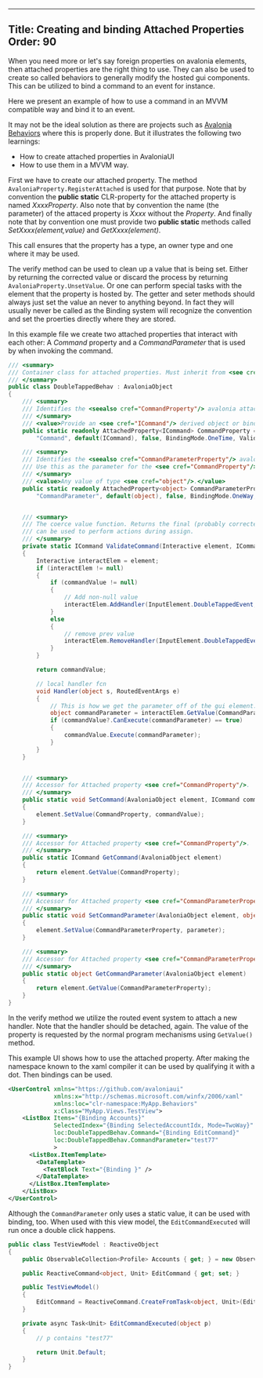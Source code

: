 ----
Title: Creating and binding Attached Properties
Order: 90
---

When you need more or let's say foreign properties on avalonia elements, then attached properties are
the right thing to use. They can also be used to create so called behaviors to generally modify the hosted 
gui components. This can be utilized to bind a command to an event for instance.

Here we present an example of how to use a command in an MVVM compatible way and bind it to an event.

It may not be the ideal solution as there are projects such as [Avalonia Behaviors](https://github.com/wieslawsoltes/AvaloniaBehaviors)
where this is properly done. But it illustrates the following two learnings:

* How to create attached properties in AvaloniaUI
* How to use them in a MVVM way.

First we have to create our attached property. The method `AvaloniaProperty.RegisterAttached` is used for that purpose.
Note that by convention the **public static** CLR-property for the attached property is named *XxxxProperty*.
Also note that by convention the name (the parameter) of the attaced property is *Xxxx* without the *Property*.
And finally note that by convention one must provide two **public static** methods called *SetXxxx(element,value)* and *GetXxxx(element)*.

This call ensures that the property has a type, an owner type and one where it may be used.

The verify method can be used to clean up a value that is being set. Either by returning the corrected value or discard the process by returning `AvaloniaProperty.UnsetValue`. Or one can perform special tasks with the element that the property is hosted by. The getter and seter methods should always just set the value an never to anything beyond. In fact they will usually
never be called as the Binding system will recognize the convention and set the proerties directly where they are stored. 

In this example file we create two attached properties that interact with each other: A *Command* property and a *CommandParameter* that is used by when invoking the command.

```cs
/// <summary>
/// Container class for attached properties. Must inherit from <see cref="AvaloniaObject"/>.
/// </summary>
public class DoubleTappedBehav : AvaloniaObject
{
    /// <summary>
    /// Identifies the <seealso cref="CommandProperty"/> avalonia attached property.
    /// </summary>
    /// <value>Provide an <see cref="ICommand"/> derived object or binding.</value>
    public static readonly AttachedProperty<ICommand> CommandProperty = AvaloniaProperty.RegisterAttached<DoubleTappedBehav, Interactive, ICommand>(
        "Command", default(ICommand), false, BindingMode.OneTime, ValidateCommand);

    /// <summary>
    /// Identifies the <seealso cref="CommandParameterProperty"/> avalonia attached property.
    /// Use this as the parameter for the <see cref="CommandProperty"/>.
    /// </summary>
    /// <value>Any value of type <see cref="object"/>.</value>
    public static readonly AttachedProperty<object> CommandParameterProperty = AvaloniaProperty.RegisterAttached<DoubleTappedBehav, Interactive, object>(
        "CommandParameter", default(object), false, BindingMode.OneWay, null);


    /// <summary>
    /// The coerce value function. Returns the final (probably corrected result).
    /// can be used to perform actions during assign.
    /// </summary>
    private static ICommand ValidateCommand(Interactive element, ICommand commandValue)
    {
        Interactive interactElem = element;
        if (interactElem != null)
        {
            if (commandValue != null)
            {
                // Add non-null value
                interactElem.AddHandler(InputElement.DoubleTappedEvent, Handler);
            }
            else
            {
                // remove prev value
                interactElem.RemoveHandler(InputElement.DoubleTappedEvent, Handler);
            }
        }

        return commandValue;

        // local handler fcn
        void Handler(object s, RoutedEventArgs e)
        {
            // This is how we get the parameter off of the gui element.
            object commandParameter = interactElem.GetValue(CommandParameterProperty);
            if (commandValue?.CanExecute(commandParameter) == true)
            {
                commandValue.Execute(commandParameter);
            }
        }
    }


    /// <summary>
    /// Accessor for Attached property <see cref="CommandProperty"/>.
    /// </summary>
    public static void SetCommand(AvaloniaObject element, ICommand commandValue)
    {
        element.SetValue(CommandProperty, commandValue);
    }

    /// <summary>
    /// Accessor for Attached property <see cref="CommandProperty"/>.
    /// </summary>
    public static ICommand GetCommand(AvaloniaObject element)
    {
        return element.GetValue(CommandProperty);
    }

    /// <summary>
    /// Accessor for Attached property <see cref="CommandParameterProperty"/>.
    /// </summary>
    public static void SetCommandParameter(AvaloniaObject element, object parameter)
    {
        element.SetValue(CommandParameterProperty, parameter);
    }

    /// <summary>
    /// Accessor for Attached property <see cref="CommandParameterProperty"/>.
    /// </summary>
    public static object GetCommandParameter(AvaloniaObject element)
    {
        return element.GetValue(CommandParameterProperty);
    }
}

```

In the verify method we utilize the routed event system to attach a new handler. Note that the handler should be detached, again.
The value of the property is requested by the normal program mechanisms using `GetValue()` method.

This example UI shows how to use the attached property. After making the namespace known to the xaml compiler it can be used
by qualifying it with a dot. Then bindings can be used. 

```xml
<UserControl xmlns="https://github.com/avaloniaui"
             xmlns:x="http://schemas.microsoft.com/winfx/2006/xaml"
             xmlns:loc="clr-namespace:MyApp.Behaviors"
             x:Class="MyApp.Views.TestView">
    <ListBox Items="{Binding Accounts}"
             SelectedIndex="{Binding SelectedAccountIdx, Mode=TwoWay}"
             loc:DoubleTappedBehav.Command="{Binding EditCommand}"
             loc:DoubleTappedBehav.CommandParameter="test77"
             >
      <ListBox.ItemTemplate>
        <DataTemplate>
          <TextBlock Text="{Binding }" />          
        </DataTemplate>
      </ListBox.ItemTemplate>
    </ListBox>
</UserControl>
```

Although the `CommandParameter` only uses a static value, it can be used with binding, too.
When used with this view model, the `EditCommandExecuted` will run once a double click happens.


```cs
public class TestViewModel : ReactiveObject
{
    public ObservableCollection<Profile> Accounts { get; } = new ObservableCollection<Profile>();

    public ReactiveCommand<object, Unit> EditCommand { get; set; }

    public TestViewModel()
    {
        EditCommand = ReactiveCommand.CreateFromTask<object, Unit>(EditProfileExecuted);
    }

    private async Task<Unit> EditCommandExecuted(object p)
    {
        // p contains "test77"

        return Unit.Default;
    }
}
```
